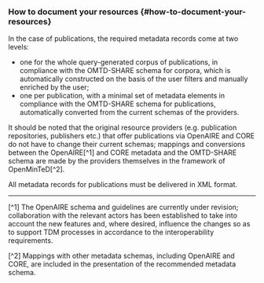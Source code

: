 ### How to document your resources {#how-to-document-your-resources}

In the case of publications, the required metadata records come at two levels:

* one for the whole query-generated corpus of publications, in compliance with the OMTD-SHARE schema for corpora, which is automatically constructed on the basis of the user filters and manually enriched by the user;
* one per publication, with a minimal set of metadata elements in compliance with the OMTD-SHARE schema for publications, automatically converted from the current schemas of the providers. 

It should be noted that the original resource providers \(e.g. publication repositories, publishers etc.\) that offer publications via OpenAIRE and CORE do not have to change their current schemas; mappings and conversions between the OpenAIRE[^1] and CORE metadata and the OMTD-SHARE schema are made by the providers themselves in the framework of OpenMinTeD[^2].

All metadata records for publications must be delivered in XML format.

---

[^1] The OpenAIRE schema and guidelines are currently under revision; collaboration with the relevant actors has been established to take into account the new features and, where desired, influence the changes so as to support TDM processes in accordance to the interoperability requirements.

[^2] Mappings with other metadata schemas, including OpenAIRE and CORE, are included in the presentation of the recommended metadata schema.


